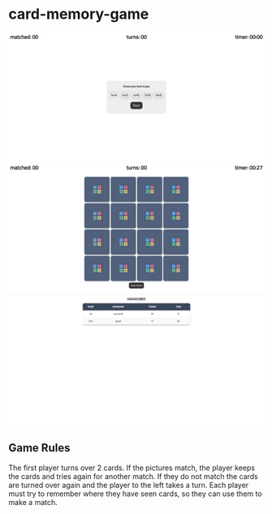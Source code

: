 # card-memory-game

![site-preview-image](previews/opening_panel.png)
![site-preview-image](previews/main_game.png)
![site-preview-image](previews/highscores.png)

## Game Rules

The first player turns over 2 cards. If the pictures match, the player keeps the cards and tries again for another match. If they do not match the cards are turned over again and the player to the left takes a turn. Each player must try to remember where they have seen cards, so they can use them to make a match.
